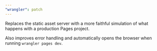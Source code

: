 ```yaml
---
"wrangler": patch
---
```


Replaces the static asset server with a more faithful simulation of what happens with a production Pages project.

Also improves error handling and automatically opens the browser when running `wrangler pages dev`.
